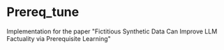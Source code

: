 # Prereq_tune
Implementation for the paper "Fictitious Synthetic Data Can Improve LLM Factuality via Prerequisite Learning"
